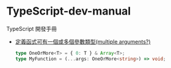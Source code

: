 # TypeScript-dev-manual
TypeScript 開發手冊

- [定義函式可有一個或多個參數類型(multiple arguments?)](https://stackoverflow.com/questions/64773876/interface-for-function-with-multiple-arguments)
  ```ts
  type OneOrMore<T> = { 0: T } & Array<T>;
  type MyFunction = (...args: OneOrMore<string>) => void;
  ```
